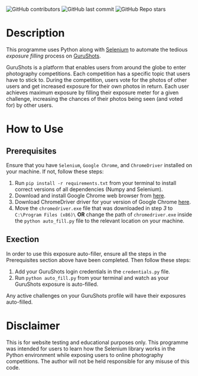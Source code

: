 ![GitHub contributors](https://img.shields.io/github/contributors/ruankie/gurushots-auto-fill) 
![GitHub last commit](https://img.shields.io/github/last-commit/ruankie/gurushots-auto-fill)
![GitHub Repo stars](https://img.shields.io/github/stars/ruankie/gurushots-auto-fill?style=social)

# Description
This programme uses Python along with [Selenium](https://www.selenium.dev/documentation/en/) to automate the tedious *exposure filling* process on [GuruShots](https://gurushots.com/). 

GuruShots is a platform that enables users from around the globe to enter photography competitions. Each competition has a specific topic that users have to stick to. During the competition, users vote for the photos of other users and get increased exposure for their own photos in return. Each user achieves maximum exposure by filling their exposure meter for a given challenge, increasing the chances of their photos being seen (and voted for) by other users.

# How to Use
## Prerequisites
Ensure that you have `Selenium`, `Google Chrome`, and `ChromeDriver` installed on your machine. If not, follow these steps:
1. Run `pip install -r requirements.txt` from your terminal to install correct versions of all dependencies (Numpy and Selenium). 
2. Download and install Google Chrome web browser from [here](https://www.google.com/chrome/).
3. Download ChromeDriver driver for your version of Google Chrome [here](https://sites.google.com/a/chromium.org/chromedriver/downloads).
4. Move the `chromedriver.exe` file that was downloaded in step *3* to `C:\Program Files (x86)\` **OR** change the path of `chromedriver.exe` inside the `python auto_fill.py` file to the relevant location on your machine.

## Exection
In order to use this exposure auto-filler, ensure all the steps in the Prerequisites section above have been completed. Then follow these steps:
1. Add your GuruShots login credentials in the `credentials.py` file.
2. Run `python auto_fill.py` from your terminal and watch as your GuruShots exposure is auto-filled.

Any active challenges on your GuruShots profile will have their exposures auto-filled.

# Disclaimer
This is for website testing and educational purposes only. This programme was intended for users to learn how the Selenium library works in the Python environment while exposing users to online photography competitions. The author will not be held responsible for any misuse of this code.
